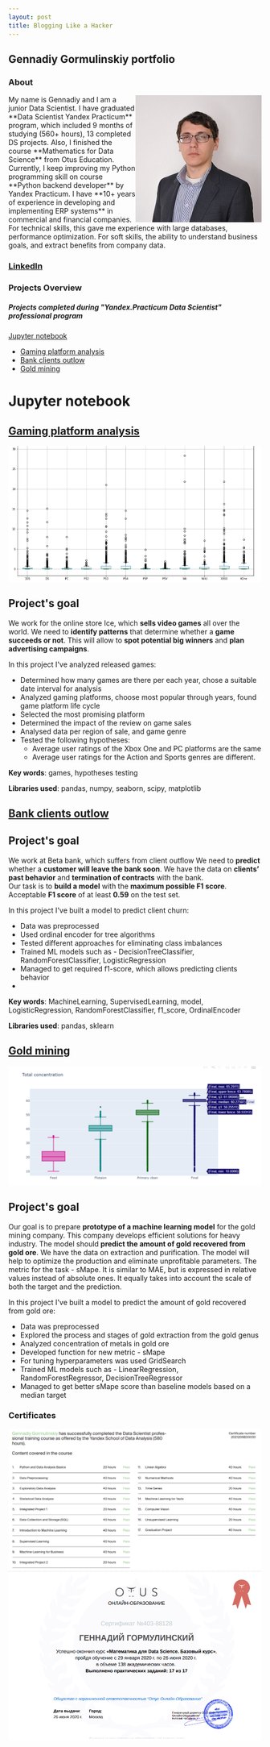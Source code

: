 ```yaml
---
layout: post
title: Blogging Like a Hacker
---
```


## Gennadiy Gormulinskiy portfolio

### About
<img align="right" src="Foto.jpg">
My name is Gennadiy and I am a junior Data Scientist. I have graduated **Data Scientist Yandex Practicum** program, which included 9 months of studying (560+ hours), 13 completed DS projects. Also, I finished the course **Mathematics for Data Science** from Otus Education. Currently, I keep improving my Python programming skill on course **Python backend developer** by Yandex Practicum.    
I have **10+ years of experience in developing and implementing ERP systems** in commercial and financial companies. For technical skills, this gave me experience with large databases, performance optimization. For soft skills, the ability to understand business goals, and extract benefits from company data.

### [LinkedIn](https://www.linkedin.com/in/%D0%B3%D0%B5%D0%BD%D0%BD%D0%B0%D0%B4%D0%B8%D0%B9-%D0%B3%D0%BE%D1%80%D0%BC%D1%83%D0%BB%D0%B8%D0%BD%D1%81%D0%BA%D0%B8%D0%B9-374a47a0/)

### Projects Overview
##### Projects completed during "Yandex.Practicum Data Scientist" professional program

[Jupyter notebook](#jn)
- [Gaming platform analysis](#game)
- [Bank clients outlow](#bank)
- [Gold mining](#gold)

# Jupyter notebook<a id='jn'></a>

## [Gaming platform analysis](https://github.com/GEGorm/Gennadiy_Gormulinskiy_Porfolio/blob/1db1f8b34423b3d20642f0ef69dfdeb562aafb8d/Games%20analysis/Games_Analysis.ipynb)<a id='game'></a>

<img align="middle" src="gamespng.png">
 
## Project's goal<a id='goal'></a>

We work for the online store Ice, which **sells video games** all over the world. 
We need to **identify patterns** that determine whether a **game succeeds or not**. This will allow to **spot potential big winners** and **plan advertising campaigns**.
 
 In this project I've analyzed released games:
 * Determined how many games are there per each year, chose a suitable date interval for analysis
 * Analyzed gaming platforms, choose most popular through years, found game platform life cycle
 * Selected the most promising platform
 * Determined the impact of the review on game sales
 * Analysed data per region of sale, and game genre
 * Tested the following hypotheses:
    - Average user ratings of the Xbox One and PC platforms are the same
    - Average user ratings for the Action and Sports genres are different. 
 
**Key words**: games, hypotheses testing  

**Libraries used**: pandas, numpy, seaborn, scipy, matplotlib


## [Bank clients outlow](https://github.com/GEGorm/Gennadiy_Gormulinskiy_Porfolio/blob/aa7f0054a4ef5ed97df02d591ac5f9a213ba9e4a/Bank%20clients%20outlow/Bank%20clients%20outflow.ipynb)<a id='bank'></a>
 
## Project's goal<a id='bank'></a>

We work at Beta bank, which suffers from client outflow
We need to **predict** whether a **customer will leave the bank soon**. We have the data on **clients’ past behavior** and **termination of contracts** with the bank.  
Our task is to **build a model** with the **maximum possible F1 score**. Acceptable **F1 score** of at least **0.59** on the test set.

In this project I've built a model to predict client churn:
 * Data was preprocessed
 * Used ordinal encoder for tree algorithms
 * Tested different approaches for eliminating class imbalances
 * Trained ML models such as - DecisionTreeClassifier, RandomForestClassifier, LogisticRegression
 * Managed to get required f1-score, which allows predicting clients behavior
 *  
**Key words**: MachineLearning, SupervisedLearning, model, LogisticRegression, RandomForestClassifier, f1_score, OrdinalEncoder 

**Libraries used**: pandas, sklearn


## [Gold mining](https://github.com/GEGorm/Gennadiy_Gormulinskiy_Porfolio/blob/aa7f0054a4ef5ed97df02d591ac5f9a213ba9e4a/Gold%20mining/Gold%20mining.ipynb)<a id='gold'></a>
 
<img align="middle" src="gold.png">

## Project's goal<a id='goal'></a>

Our goal is to prepare **prototype of a machine learning model** for the gold mining company. This company develops efficient solutions for heavy industry.
The model should **predict the amount of gold recovered from gold ore**. We have the data on extraction and purification. The model will help to optimize the production and eliminate unprofitable parameters.
The metric for the task - sMape.
It is similar to MAE, but is expressed in relative values instead of absolute ones. It equally takes into account the scale of both the target and the prediction.

In this project I've built a model to predict the amount of gold recovered from gold ore:
 * Data was preprocessed
 * Explored the process and stages of gold extraction from the gold genus
 * Analyzed concentration of metals in gold ore
 * Developed function for new metric - sMape
 * For tuning hyperparameters was used GridSearch 
 * Trained ML models such as - LinearRegression, RandomForestRegressor, DecisionTreeRegressor
 * Managed to get better sMape score than baseline models based on a median target
 
### Certificates
![Practicum](/Practicum.png)
![Otus](/otus.png)
